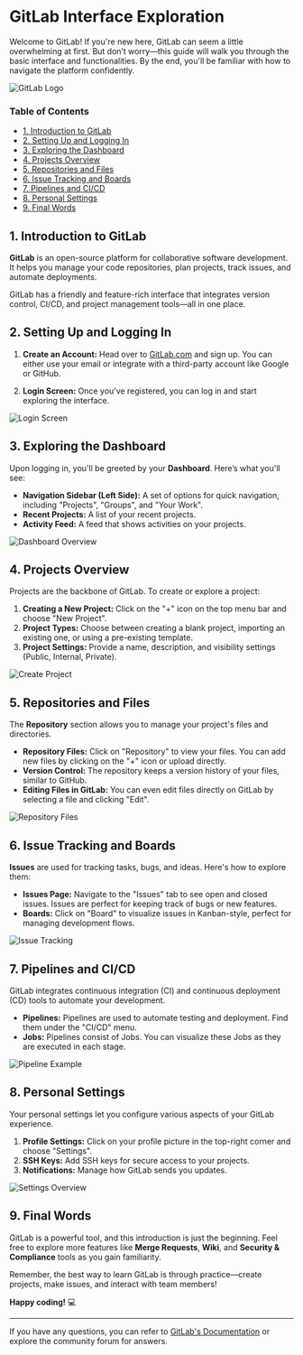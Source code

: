 # GitLab Interface Exploration

Welcome to GitLab! If you're new here, GitLab can seem a little overwhelming at first. But don’t worry—this guide will walk you through the basic interface and functionalities. By the end, you'll be familiar with how to navigate the platform confidently.

![GitLab Logo](https://about.gitlab.com/images/press/logo/png/gitlab-logo-gray-rgb.png)

### Table of Contents
- [1. Introduction to GitLab](#1-introduction-to-gitlab)
- [2. Setting Up and Logging In](#2-setting-up-and-logging-in)
- [3. Exploring the Dashboard](#3-exploring-the-dashboard)
- [4. Projects Overview](#4-projects-overview)
- [5. Repositories and Files](#5-repositories-and-files)
- [6. Issue Tracking and Boards](#6-issue-tracking-and-boards)
- [7. Pipelines and CI/CD](#7-pipelines-and-cicd)
- [8. Personal Settings](#8-personal-settings)
- [9. Final Words](#9-final-words)

## 1. Introduction to GitLab

**GitLab** is an open-source platform for collaborative software development. It helps you manage your code repositories, plan projects, track issues, and automate deployments.

GitLab has a friendly and feature-rich interface that integrates version control, CI/CD, and project management tools—all in one place.

## 2. Setting Up and Logging In

1. **Create an Account:** Head over to [GitLab.com](https://gitlab.com/) and sign up. You can either use your email or integrate with a third-party account like Google or GitHub.

2. **Login Screen:** Once you’ve registered, you can log in and start exploring the interface. 

![Login Screen](image-link-placeholder)

## 3. Exploring the Dashboard

Upon logging in, you'll be greeted by your **Dashboard**. Here’s what you'll see:

- **Navigation Sidebar (Left Side):** A set of options for quick navigation, including "Projects", "Groups", and "Your Work".
- **Recent Projects:** A list of your recent projects.
- **Activity Feed:** A feed that shows activities on your projects.

![Dashboard Overview](image-link-placeholder)

## 4. Projects Overview

Projects are the backbone of GitLab. To create or explore a project:

1. **Creating a New Project:** Click on the "+" icon on the top menu bar and choose "New Project".
2. **Project Types:** Choose between creating a blank project, importing an existing one, or using a pre-existing template.
3. **Project Settings:** Provide a name, description, and visibility settings (Public, Internal, Private).

![Create Project](image-link-placeholder)

## 5. Repositories and Files

The **Repository** section allows you to manage your project's files and directories.

- **Repository Files:** Click on "Repository" to view your files. You can add new files by clicking on the "+" icon or upload directly.
- **Version Control:** The repository keeps a version history of your files, similar to GitHub.
- **Editing Files in GitLab:** You can even edit files directly on GitLab by selecting a file and clicking "Edit".

![Repository Files](image-link-placeholder)

## 6. Issue Tracking and Boards

**Issues** are used for tracking tasks, bugs, and ideas. Here's how to explore them:

- **Issues Page:** Navigate to the "Issues" tab to see open and closed issues. Issues are perfect for keeping track of bugs or new features.
- **Boards:** Click on "Board" to visualize issues in Kanban-style, perfect for managing development flows.

![Issue Tracking](image-link-placeholder)

## 7. Pipelines and CI/CD

GitLab integrates continuous integration (CI) and continuous deployment (CD) tools to automate your development.

- **Pipelines:** Pipelines are used to automate testing and deployment. Find them under the "CI/CD" menu.
- **Jobs:** Pipelines consist of Jobs. You can visualize these Jobs as they are executed in each stage.

![Pipeline Example](image-link-placeholder)

## 8. Personal Settings

Your personal settings let you configure various aspects of your GitLab experience.

1. **Profile Settings:** Click on your profile picture in the top-right corner and choose "Settings".
2. **SSH Keys:** Add SSH keys for secure access to your projects.
3. **Notifications:** Manage how GitLab sends you updates.

![Settings Overview](image-link-placeholder)

## 9. Final Words

GitLab is a powerful tool, and this introduction is just the beginning. Feel free to explore more features like **Merge Requests**, **Wiki**, and **Security & Compliance** tools as you gain familiarity.

Remember, the best way to learn GitLab is through practice—create projects, make issues, and interact with team members!

**Happy coding!** :computer:

---

If you have any questions, you can refer to [GitLab's Documentation](https://docs.gitlab.com/) or explore the community forum for answers.
